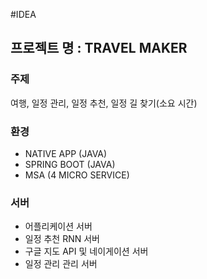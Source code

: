 #IDEA

## 프로젝트 명 : TRAVEL MAKER

### 주제
여행, 일정 관리, 일정 추천, 일정 길 찾기(소요 시간)

### 환경
* NATIVE APP (JAVA)
* SPRING BOOT (JAVA)
* MSA (4 MICRO SERVICE)

### 서버
- 어플리케이션 서버
- 일정 추천 RNN 서버
- 구글 지도 API 및 네이게이션 서버
- 일정 관리 관리 서버
